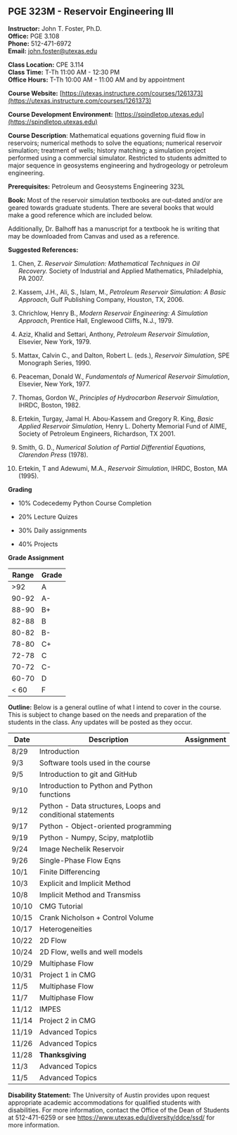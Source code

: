 <!--
.. title: Syllabus
.. slug: index
.. date: 2017-08-29 08:00:00 UTC-05:00
.. template: notitle.tmpl
.. description: PGE 323M - Reservoir Engineering III syllabus page
-->

## PGE 323M - Reservoir Engineering III  


**Instructor:** John T. Foster, Ph.D.  
**Office:** PGE 3.108  
**Phone:** 512-471-6972  
**Email:** [john.foster@utexas.edu](mailto:john.foster@.utexas.edu)  

**Class Location:** CPE 3.114  
**Class Time:** T-Th 11:00 AM - 12:30 PM  
**Office Hours:** T-Th 10:00 AM - 11:00 AM and by appointment   


**Course Website:** [https://utexas.instructure.com/courses/1261373](https://utexas.instructure.com/courses/1261373)

**Course Development Environment:** [https://spindletop.utexas.edu](https://spindletop.utexas.edu)

**Course Description**: Mathematical equations governing fluid flow in reservoirs; numerical methods to solve the equations; numerical reservoir simulation; treatment of wells; history matching; a simulation project performed using a commercial simulator. Restricted to students admitted to major sequence in geosystems engineering and hydrogeology or petroleum engineering. 


**Prerequisites:** Petroleum and Geosystems Engineering 323L

**Book:** Most of the reservoir simulation textbooks are out-dated and/or are geared towards graduate students. There are several books that would make a good reference which are included below.  

Additionally, Dr. Balhoff has a manuscript for a textbook he is writing that may be downloaded from Canvas and used as a reference.  

**Suggested References:**

1. Chen, Z. *Reservoir Simulation: Mathematical Techniques in Oil Recovery.* Society of Industrial and Applied Mathematics, Philadelphia, PA 2007.

1. Kassem, J.H., Ali, S., Islam, M., *Petroleum Reservoir Simulation: A Basic Approach*, Gulf Publishing Company, Houston, TX, 2006.

1. Chrichlow, Henry B., *Modern Reservoir Engineering: A Simulation Approach*, Prentice Hall, Englewood Cliffs, N.J., 1979.

1. Aziz, Khalid and Settari, Anthony, *Petroleum Reservoir Simulation*, Elsevier, New York, 1979.

1. Mattax, Calvin C., and Dalton, Robert L. (eds.), *Reservoir Simulation*, SPE Monograph Series, 1990.

1. Peaceman, Donald W., *Fundamentals of Numerical Reservoir Simulation*, Elsevier, New York, 1977.

1. Thomas, Gordon W., *Principles of Hydrocarbon Reservoir Simulation*, IHRDC, Boston, 1982.

1. Ertekin, Turgay, Jamal H. Abou-Kassem and Gregory R. King, *Basic Applied Reservoir Simulation,* Henry L. Doherty Memorial Fund of AIME, Society of Petroleum Engineers, Richardson, TX 2001.

1. Smith, G. D., *Numerical Solution of Partial Differential Equations, Clarendon Press* (1978).

1. Ertekin, T and Adewumi, M.A., *Reservoir Simulation*, IHRDC, Boston, MA (1995).


**Grading**

 * 10% Codecedemy Python Course Completion

 * 20% Lecture Quizes

 * 30% Daily assignments

 * 40% Projects


**Grade Assignment**

|Range|Grade|
|-|-|
|>92| A  |
|90-92| A-  |
|88-90| B+  |
|82-88| B  |
|80-82| B-  |
|78-80| C+  |
|72-78| C  |
|70-72| C-  |
|60-70| D  |
|< 60| F  |  


**Outline:** Below is a general outline of what I intend to cover in the course.  This is subject to change based on the needs and preparation of the students in the class.  Any updates will be posted as they occur.  


| Date | Description | Assignment |
|-----------------|---------------------|-----------|
|8/29| Introduction||
|9/3| Software tools used in the course ||
|9/5| Introduction to git and GitHub ||
|9/10| Introduction to Python and Python functions ||
|9/12| Python - Data structures, Loops and conditional statements ||
|9/17| Python - Object-oriented programming ||
|9/19| Python - Numpy, Scipy, matplotlib ||
|9/24| Image Nechelik Reservoir |  |
|9/26| Single-Phase Flow Eqns | |
|10/1| Finite Differencing | |
|10/3| Explicit and Implicit Method |  |
|10/8| Implicit Method and Transmiss | |
|10/10| CMG Tutorial | |
|10/15| Crank Nicholson + Control Volume |  |
|10/17| Heterogeneities | |
|10/22| 2D Flow |
|10/24| 2D Flow, wells and well models |  |
|10/29| Multiphase Flow |  |
|10/31| Project 1 in CMG |   |
|11/5| Multiphase Flow | |
|11/7| Multiphase Flow | |
|11/12| IMPES |  |
|11/14| Project 2 in CMG |  |
|11/19| Advanced Topics | |
|11/26|  Advanced Topics | |
|11/28| **Thanksgiving** | |
|11/3| Advanced Topics | |
|11/5|  Advanced Topics | |


**Disability Statement:** The University of Austin provides upon request appropriate academic accommodations for qualified students with disabilities. For more information, contact the Office of the Dean of Students at 512-471-6259 or see <a href="https://www.utexas.edu/diversity/ddce/ssd/" target="_blank">https://www.utexas.edu/diversity/ddce/ssd/</a> for more information.
